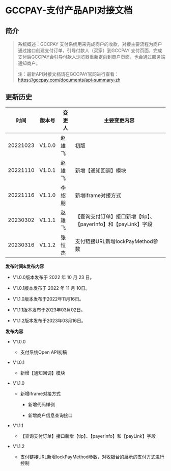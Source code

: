 # GCCPAY-支付产品API对接文档

## 简介

> 系统概述：GCCPAY 支付系统用来完成商户的收款，对接主要流程为商户通过接口创建支付订单，引导付款人（买家）到GCCPAY 支付页面，完成支付后GCCPAY会引导付款人浏览器重新定向到商户页面，也会通过服务端通知商户。
>
> 注：最新API对接文档请在GCCPAY官网进行查看：https://gccpay.com/documents/api-summary-zh

## 更新历史

| **时间** | **版本号** | **变更人** | **主要变更内容**                                             |
| -------- | ---------- | ---------- | ------------------------------------------------------------ |
| 20221023 | V1.0.0     | 赵雄飞     | 初版                                                         |
| 20221110 | V1.0.1     | 赵雄飞     | 新增【通知回调】模块                                         |
| 20221116 | V1.1.0     | 李绍朋     | 新增iframe对接方式                                           |
| 20230302 | V1.1.1     | 赵雄飞     | 【查询支付订单】接口新增【tip】、【payerInfo】和【payLink】字段 |
| 20230316 | V1.1.2     | 张恒杰     | 支付链接URL新增lockPayMethod参数                             |

**发布时间&发布内容**

- V1.0.0版本发布于 2022 年 10 月 23 日。

- V1.0.1版本发布于 2022 年 11 月 10日。

- V1.1.0版本发布于2022年11月16日。

- V1.1.1版本发布于2023年03月02日。

- V1.1.2版本发布于2023年03月16日。

**发布内容**

- V1.0.0

  - 支付系统Open API初稿
  
- V1.0.1
  - 新增【通知回调】模块

* V1.1.0

  - 新增iframe对接方式
  
  
    - 新增代码样例
  
  
  
    - 新增商户信息查询接口
  

* V1.1.1

  - 【查询支付订单】接口新增【tip】、【payerInfo】和【payLink】字段

* V1.1.2

  - 支付链接URL新增lockPayMethod参数，对收银台的展示的支付方式进行控制